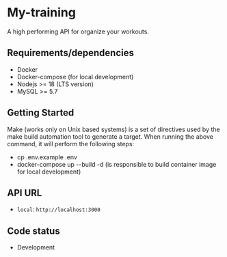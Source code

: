 # My-training

A high performing API for organize your workouts.

## Requirements/dependencies
- Docker
- Docker-compose (for local development)
- Nodejs >= 18 (LTS version)
- MySQL >= 5.7

## Getting Started

Make (works only on Unix based systems) is a set of directives used by the make build automation tool to generate a target. When running the above command, it will perform the following steps:

* cp .env.example .env
* docker-compose up --build -d (is responsible to build container image for local development)

## API URL

- `local`: `http://localhost:3000`

## Code status
- Development
